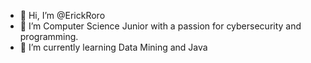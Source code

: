 - 👋 Hi, I’m @ErickRoro
- 👀 I’m Computer Science Junior with a passion for cybersecurity and programming.
- 🌱 I’m currently learning Data Mining and Java


<!---
ErickRoro/ErickRoro is a ✨ special ✨ repository because its `README.md` (this file) appears on your GitHub profile.
You can click the Preview link to take a look at your changes.
--->
